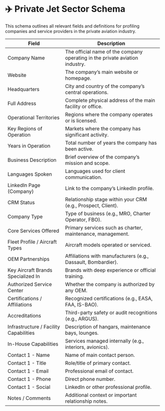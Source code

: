 # ✈️ Private Jet Sector Schema

This schema outlines all relevant fields and definitions for profiling companies and service providers in the private aviation industry.

| **Field** | **Description** |
|----------|-----------------|
| Company Name | The official name of the company operating in the private aviation industry. |
| Website | The company’s main website or homepage. |
| Headquarters | City and country of the company’s central operations. |
| Full Address | Complete physical address of the main facility or office. |
| Operational Territories | Regions where the company operates or is licensed. |
| Key Regions of Operation | Markets where the company has significant activity. |
| Years in Operation | Total number of years the company has been active. |
| Business Description | Brief overview of the company’s mission and scope. |
| Languages Spoken | Languages used for client communication. |
| LinkedIn Page (Company) | Link to the company’s LinkedIn profile. |
| CRM Status | Relationship stage within your CRM (e.g., Prospect, Client). |
| Company Type | Type of business (e.g., MRO, Charter Operator, FBO). |
| Core Services Offered | Primary services such as charter, maintenance, management. |
| Fleet Profile / Aircraft Types | Aircraft models operated or serviced. |
| OEM Partnerships | Affiliations with manufacturers (e.g., Dassault, Bombardier). |
| Key Aircraft Brands Specialized In | Brands with deep experience or official training. |
| Authorized Service Center | Whether the company is authorized by any OEM. |
| Certifications / Affiliations | Recognized certifications (e.g., EASA, FAA, IS-BAO). |
| Accreditations | Third-party safety or audit recognitions (e.g., ARGUS). |
| Infrastructure / Facility Capabilities | Description of hangars, maintenance bays, lounges. |
| In-House Capabilities | Services managed internally (e.g., interiors, avionics). |
| Contact 1 - Name | Name of main contact person. |
| Contact 1 - Title | Role/title of primary contact. |
| Contact 1 - Email | Professional email of contact. |
| Contact 1 - Phone | Direct phone number. |
| Contact 1 - Social | LinkedIn or other professional profile. |
| Notes / Comments | Additional context or important relationship notes. |
